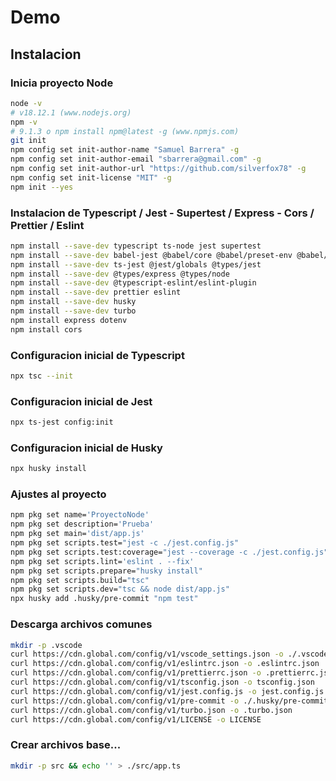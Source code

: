 # Demo

## Instalacion

### Inicia proyecto Node

```sh
node -v
# v18.12.1 (www.nodejs.org)
npm -v
# 9.1.3 o npm install npm@latest -g (www.npmjs.com)
git init
npm config set init-author-name "Samuel Barrera" -g
npm config set init-author-email "sbarrera@gmail.com" -g
npm config set init-author-url "https://github.com/silverfox78" -g
npm config set init-license "MIT" -g
npm init --yes
```

### Instalacion de Typescript / Jest - Supertest / Express - Cors / Prettier / Eslint

```sh
npm install --save-dev typescript ts-node jest supertest
npm install --save-dev babel-jest @babel/core @babel/preset-env @babel/preset-typescript
npm install --save-dev ts-jest @jest/globals @types/jest
npm install --save-dev @types/express @types/node
npm install --save-dev @typescript-eslint/eslint-plugin
npm install --save-dev prettier eslint
npm install --save-dev husky
npm install --save-dev turbo
npm install express dotenv
npm install cors
```

### Configuracion inicial de Typescript

```sh
npx tsc --init
```

### Configuracion inicial de Jest

```sh
npx ts-jest config:init
```

### Configuracion inicial de Husky

```sh
npx husky install
```

### Ajustes al proyecto

```sh
npm pkg set name='ProyectoNode'
npm pkg set description='Prueba'
npm pkg set main='dist/app.js'
npm pkg set scripts.test="jest -c ./jest.config.js"
npm pkg set scripts.test:coverage="jest --coverage -c ./jest.config.js"
npm pkg set scripts.lint='eslint . --fix'
npm pkg set scripts.prepare="husky install"
npm pkg set scripts.build="tsc"
npm pkg set scripts.dev="tsc && node dist/app.js"
npx husky add .husky/pre-commit "npm test"
```

### Descarga archivos comunes

```sh
mkdir -p .vscode
curl https://cdn.global.com/config/v1/vscode_settings.json -o ./.vscode/settings.json
curl https://cdn.global.com/config/v1/eslintrc.json -o .eslintrc.json
curl https://cdn.global.com/config/v1/prettierrc.json -o .prettierrc.json
curl https://cdn.global.com/config/v1/tsconfig.json -o tsconfig.json
curl https://cdn.global.com/config/v1/jest.config.js -o jest.config.js
curl https://cdn.global.com/config/v1/pre-commit -o ./.husky/pre-commit
curl https://cdn.global.com/config/v1/turbo.json -o .turbo.json
curl https://cdn.global.com/config/v1/LICENSE -o LICENSE
```

### Crear archivos base...

```sh
mkdir -p src && echo '' > ./src/app.ts
```